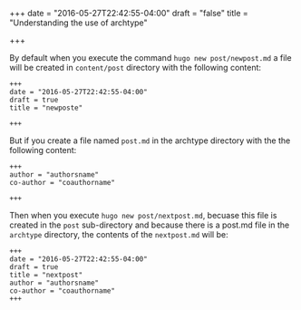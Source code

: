 +++
date = "2016-05-27T22:42:55-04:00"
draft = "false" 
title = "Understanding the use of archtype"

+++

By default when you execute the command `hugo new post/newpost.md` a file will be created in `content/post` directory with the following content:

```
+++
date = "2016-05-27T22:42:55-04:00"
draft = true
title = "newposte"

+++
```

But if you create a file named `post.md` in the archtype directory with the the following content:

```
+++
author = "authorsname"
co-author = "coauthorname"

+++
```

Then when you execute `hugo new post/nextpost.md`, becuase this file is created in the `post` sub-directory and because there is a post.md file in the `archtype` directory, the contents of the `nextpost.md` will be:

```
+++
date = "2016-05-27T22:42:55-04:00"
draft = true
title = "nextpost"
author = "authorsname"
co-author = "coauthorname"
+++
```



